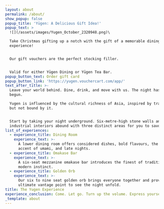 ```yaml
---
layout: about
permalink: /about/
show_popup: false
popup_title: 'Yūgen: A Delicious Gift Idea!'
popup_text: >
  ![](/assets/images/Yugen_October_2320948.png)\

  Take Christmas gifting up a notch with the gift of a memorable dining
  experience!


  Our gift vouchers are the perfect stocking filler.


  Valid for either Yūgen Dining or Yūgen Tea Bar.
popup_button_text: Order gift card
popup_button_link: 'https://yugen.vouchercart.com/app/'
text_after_title: >-
  Leave your world behind. Dine, drink, and move with us. The night has just
  begun.

  Yugen is influenced by the cultural richness of Asia, inspired by tradition,
  but not bound by it.


  Start by taking your night underground. Six-metre-high stone walls and refined
  industrial interiors abound with three distinct areas for you to savour:
list_of_experiences:
  - experience_title: Dining Room
    experience_text: >-
      A lower dining room offers considered dishes, bold flavours, the sizzling
      accent of umami, and late nights.
  - experience_title: Omakase Bar
    experience_text: >-
      A six-seat mezzanine omakase bar introduces the finest of tradition to
      modern instinct.
  - experience_title: Golden Orb
    experience_text: >-
      Our six to nine seat golden orb brings everyone together and provides the
      ultimate vantage point to see the night unfold.
title: The Yugen Experience
experience_conclusion: Come. Let go. Turn up the volume. Express yourself. See you underground.
_template: about
---
```






